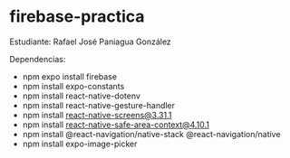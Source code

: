 ﻿# firebase-practica

Estudiante: Rafael José Paniagua González

Dependencias:

- npm expo install firebase
- npm install expo-constants
- npm install react-native-dotenv
- npm install react-native-gesture-handler
- npm install react-native-screens@3.31.1
- npm install react-native-safe-area-context@4.10.1
- npm install @react-navigation/native-stack @react-navigation/native
- npm install expo-image-picker
